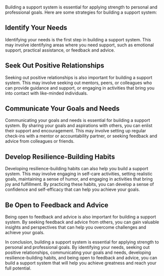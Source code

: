 
Building a support system is essential for applying strength to personal and professional goals. Here are some strategies for building a support system:

Identify Your Needs
-------------------

Identifying your needs is the first step in building a support system. This may involve identifying areas where you need support, such as emotional support, practical assistance, or feedback and advice.

Seek Out Positive Relationships
-------------------------------

Seeking out positive relationships is also important for building a support system. This may involve seeking out mentors, peers, or colleagues who can provide guidance and support, or engaging in activities that bring you into contact with like-minded individuals.

Communicate Your Goals and Needs
--------------------------------

Communicating your goals and needs is essential for building a support system. By sharing your goals and aspirations with others, you can enlist their support and encouragement. This may involve setting up regular check-ins with a mentor or accountability partner, or seeking feedback and advice from colleagues or friends.

Develop Resilience-Building Habits
----------------------------------

Developing resilience-building habits can also help you build a support system. This may involve engaging in self-care activities, setting realistic goals, maintaining a sense of humor, and engaging in activities that bring joy and fulfillment. By practicing these habits, you can develop a sense of confidence and self-efficacy that can help you achieve your goals.

Be Open to Feedback and Advice
------------------------------

Being open to feedback and advice is also important for building a support system. By seeking feedback and advice from others, you can gain valuable insights and perspectives that can help you overcome challenges and achieve your goals.

In conclusion, building a support system is essential for applying strength to personal and professional goals. By identifying your needs, seeking out positive relationships, communicating your goals and needs, developing resilience-building habits, and being open to feedback and advice, you can build a support system that will help you achieve greatness and reach your full potential.

